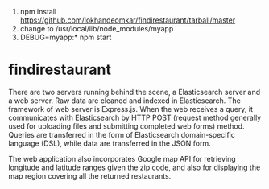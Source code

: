 1. npm install https://github.com/lokhandeomkar/findirestaurant/tarball/master
2. change to /usr/local/lib/node_modules/myapp
3. DEBUG=myapp:* npm start





# findirestaurant

There are two servers running behind the scene, a Elasticsearch server and a web server. Raw data are cleaned and indexed in Elasticsearch. The framework of web server is Express.js. When the web receives a query, it communicates with Elasticsearch by HTTP POST (request method generally used for uploading files and submitting completed web forms) method. Queries are transferred in the form of Elasticsearch domain-specific language (DSL), while data are transferred in the JSON form. 

The web application also incorporates Google map API for retrieving longitude and latitude ranges given the zip code, and also for displaying the map region covering all the returned restaurants.
